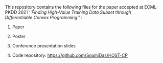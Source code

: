 This repository contains the following files for the paper accepted at ECML-PKDD 2021 <i> ''Finding High-Value Training Data Subset through Differentiable Convex Programming'' </i>:

1. Paper

2. Poster

3. Conference presentation slides

4. Code repository: https://github.com/SoumiDas/HOST-CP
